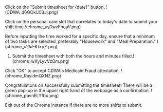 Click on the "Submit timesheet for {date}" button.
!(CDWA_d6GOkU03Jj.png)


Click on the personal care slot that correlates to today's date to submit your shift time.!(chrome_us0wvFhcaV.png)

Before inputting the time worked for a specific day, ensure that a minimum of two tasks are selected, preferably "Housework" and "Meal Preparation."
!(chrome_x2luFKkrpZ.png)

1.  Submit the timesheet with both the hours and minutes filled.!(chrome_wXyLyvVzQm.png)

Click "OK" to accept CDWA's Medicaid Fraud attestation. 
!(chrome_RayidmQXNZ.png)

Congratulations on successfully submitting the timesheet! There will be a green pop-up in the upper right hand of the webpage as a confirmation.
!(chrome_pavnELYfbo.png)

Exit out of the Chrome instance if there are no more shifts to submit.
